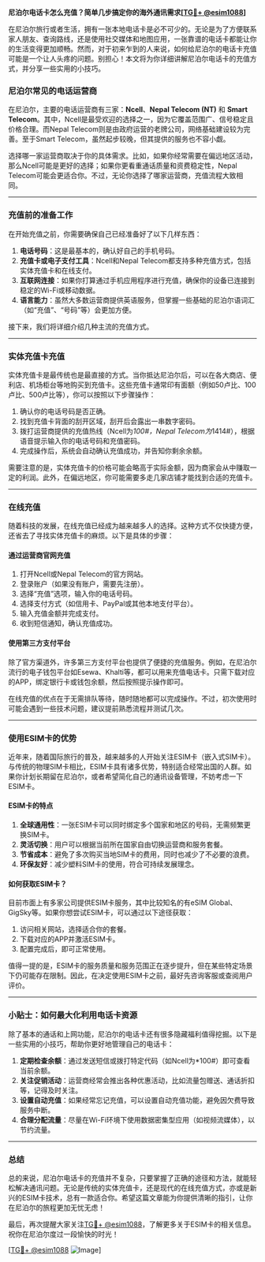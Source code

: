 **尼泊尔电话卡怎么充值？简单几步搞定你的海外通讯需求[[TG💪+ @esim1088](https://t.me/s/esim1088)]**

在尼泊尔旅行或者生活，拥有一张本地电话卡是必不可少的。无论是为了方便联系家人朋友、查询路线，还是使用社交媒体和地图应用，一张靠谱的电话卡都能让你的生活变得更加顺畅。然而，对于初来乍到的人来说，如何给尼泊尔的电话卡充值可能是一个让人头疼的问题。别担心！本文将为你详细讲解尼泊尔电话卡的充值方式，并分享一些实用的小技巧。

### 尼泊尔常见的电话运营商

在尼泊尔，主要的电话运营商有三家：**Ncell**、**Nepal Telecom (NT)** 和 **Smart Telecom**。其中，Ncell是最受欢迎的选择之一，因为它覆盖范围广、信号稳定且价格合理。而Nepal Telecom则是由政府运营的老牌公司，网络基础建设较为完善。至于Smart Telecom，虽然起步较晚，但其提供的服务也不容小觑。

选择哪一家运营商取决于你的具体需求。比如，如果你经常需要在偏远地区活动，那么Ncell可能是更好的选择；如果你更看重通话质量和资费稳定性，Nepal Telecom可能会更适合你。不过，无论你选择了哪家运营商，充值流程大致相同。

---

### 充值前的准备工作

在开始充值之前，你需要确保自己已经准备好了以下几样东西：

1. **电话号码**：这是最基本的，确认好自己的手机号码。
2. **充值卡或电子支付工具**：Ncell和Nepal Telecom都支持多种充值方式，包括实体充值卡和在线支付。
3. **互联网连接**：如果你打算通过手机应用程序进行充值，确保你的设备已连接到稳定的Wi-Fi或移动数据。
4. **语言能力**：虽然大多数运营商提供英语服务，但掌握一些基础的尼泊尔语词汇（如“充值”、“号码”等）会更加方便。

接下来，我们将详细介绍几种主流的充值方式。

---

### 实体充值卡充值

实体充值卡是最传统也是最直接的方式。当你抵达尼泊尔后，可以在各大商店、便利店、机场柜台等地购买到充值卡。这些充值卡通常印有面额（例如50卢比、100卢比、500卢比等），你可以按照以下步骤操作：

1. 确认你的电话号码是否正确。
2. 找到充值卡背面的刮开区域，刮开后会露出一串数字密码。
3. 拨打运营商提供的充值热线（Ncell为*100#，Nepal Telecom为*1414#），根据语音提示输入你的电话号码和充值密码。
4. 完成操作后，系统会自动确认充值成功，并告知你剩余余额。

需要注意的是，实体充值卡的价格可能会略高于实际金额，因为商家会从中赚取一定的利润。此外，在偏远地区，你可能需要多走几家店铺才能找到合适的充值卡。

---

### 在线充值

随着科技的发展，在线充值已经成为越来越多人的选择。这种方式不仅快捷方便，还省去了寻找实体充值卡的麻烦。以下是具体的步骤：

#### 通过运营商官网充值

1. 打开Ncell或Nepal Telecom的官方网站。
2. 登录账户（如果没有账户，需要先注册）。
3. 选择“充值”选项，输入你的电话号码。
4. 选择支付方式（如信用卡、PayPal或其他本地支付平台）。
5. 输入充值金额并完成支付。
6. 收到短信通知，确认充值成功。

#### 使用第三方支付平台

除了官方渠道外，许多第三方支付平台也提供了便捷的充值服务。例如，在尼泊尔流行的电子钱包平台如Esewa、Khalti等，都可以用来充值电话卡。只需下载对应的APP，绑定银行卡或钱包余额，然后按照提示操作即可。

在线充值的优点在于无需排队等待，随时随地都可以完成操作。不过，初次使用时可能会遇到一些技术问题，建议提前熟悉流程并测试几次。

---

### 使用ESIM卡的优势

近年来，随着国际旅行的普及，越来越多的人开始关注ESIM卡（嵌入式SIM卡）。与传统的物理SIM卡相比，ESIM卡具有诸多优势，特别适合经常出国的人群。如果你计划长期留在尼泊尔，或者希望简化自己的通讯设备管理，不妨考虑一下ESIM卡。

#### ESIM卡的特点

1. **全球通用性**：一张ESIM卡可以同时绑定多个国家和地区的号码，无需频繁更换SIM卡。
2. **灵活切换**：用户可以根据当前所在国家自由切换运营商和服务套餐。
3. **节省成本**：避免了多次购买当地SIM卡的费用，同时也减少了不必要的浪费。
4. **环保友好**：减少塑料SIM卡的使用，符合可持续发展理念。

#### 如何获取ESIM卡？

目前市面上有多家公司提供ESIM卡服务，其中比较知名的有eSIM Global、GigSky等。如果你想尝试ESIM卡，可以通过以下途径获取：

1. 访问相关网站，选择适合你的套餐。
2. 下载对应的APP并激活ESIM卡。
3. 配置完成后，即可正常使用。

值得一提的是，ESIM卡的服务质量和服务范围正在逐步提升，但在某些特定场景下仍可能存在限制。因此，在决定使用ESIM卡之前，最好先咨询客服或查阅用户评价。

---

### 小贴士：如何最大化利用电话卡资源

除了基本的通话和上网功能，尼泊尔的电话卡还有很多隐藏福利值得挖掘。以下是一些实用的小技巧，帮助你更好地管理自己的电话卡：

1. **定期检查余额**：通过发送短信或拨打特定代码（如Ncell为*100#）即可查看当前余额。
2. **关注促销活动**：运营商经常会推出各种优惠活动，比如流量包赠送、通话折扣等，记得及时关注。
3. **设置自动充值**：如果经常忘记充值，可以设置自动充值功能，避免因欠费导致服务中断。
4. **合理分配流量**：尽量在Wi-Fi环境下使用数据密集型应用（如视频流媒体），以节约流量。

---

### 总结

总的来说，尼泊尔电话卡的充值并不复杂，只要掌握了正确的途径和方法，就能轻松解决通讯问题。无论是传统的实体充值卡，还是现代的在线充值方式，亦或是新兴的ESIM卡技术，总有一款适合你。希望这篇文章能为你提供清晰的指引，让你在尼泊尔的旅程更加无忧无虑！

最后，再次提醒大家关注[TG💪+ @esim1088](https://t.me/s/esim1088)，了解更多关于ESIM卡的相关信息。祝你在尼泊尔度过一段愉快的时光！

[[TG💪+ @esim1088](https://t.me/s/esim1088) ![Image](https://i.postimg.cc/4NQfJmqS/Snipaste-2025-05-13-00-14-12.png)]